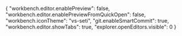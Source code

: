 {
    "workbench.editor.enablePreview": false,
    "workbench.editor.enablePreviewFromQuickOpen": false,
    "workbench.iconTheme": "vs-seti",
    "git.enableSmartCommit": true,
    "workbench.editor.showTabs": true,
    "explorer.openEditors.visible": 0
}
